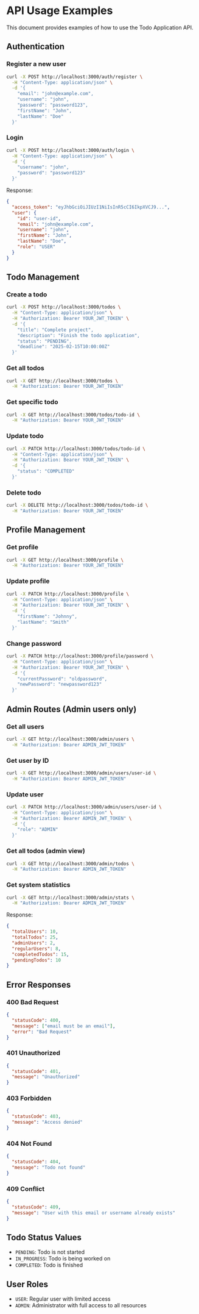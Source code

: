 # API Usage Examples

This document provides examples of how to use the Todo Application API.

## Authentication

### Register a new user
```bash
curl -X POST http://localhost:3000/auth/register \
  -H "Content-Type: application/json" \
  -d '{
    "email": "john@example.com",
    "username": "john",
    "password": "password123",
    "firstName": "John",
    "lastName": "Doe"
  }'
```

### Login
```bash
curl -X POST http://localhost:3000/auth/login \
  -H "Content-Type: application/json" \
  -d '{
    "username": "john",
    "password": "password123"
  }'
```

Response:
```json
{
  "access_token": "eyJhbGciOiJIUzI1NiIsInR5cCI6IkpXVCJ9...",
  "user": {
    "id": "user-id",
    "email": "john@example.com",
    "username": "john",
    "firstName": "John",
    "lastName": "Doe",
    "role": "USER"
  }
}
```

## Todo Management

### Create a todo
```bash
curl -X POST http://localhost:3000/todos \
  -H "Content-Type: application/json" \
  -H "Authorization: Bearer YOUR_JWT_TOKEN" \
  -d '{
    "title": "Complete project",
    "description": "Finish the todo application",
    "status": "PENDING",
    "deadline": "2025-02-15T10:00:00Z"
  }'
```

### Get all todos
```bash
curl -X GET http://localhost:3000/todos \
  -H "Authorization: Bearer YOUR_JWT_TOKEN"
```

### Get specific todo
```bash
curl -X GET http://localhost:3000/todos/todo-id \
  -H "Authorization: Bearer YOUR_JWT_TOKEN"
```

### Update todo
```bash
curl -X PATCH http://localhost:3000/todos/todo-id \
  -H "Content-Type: application/json" \
  -H "Authorization: Bearer YOUR_JWT_TOKEN" \
  -d '{
    "status": "COMPLETED"
  }'
```

### Delete todo
```bash
curl -X DELETE http://localhost:3000/todos/todo-id \
  -H "Authorization: Bearer YOUR_JWT_TOKEN"
```

## Profile Management

### Get profile
```bash
curl -X GET http://localhost:3000/profile \
  -H "Authorization: Bearer YOUR_JWT_TOKEN"
```

### Update profile
```bash
curl -X PATCH http://localhost:3000/profile \
  -H "Content-Type: application/json" \
  -H "Authorization: Bearer YOUR_JWT_TOKEN" \
  -d '{
    "firstName": "Johnny",
    "lastName": "Smith"
  }'
```

### Change password
```bash
curl -X PATCH http://localhost:3000/profile/password \
  -H "Content-Type: application/json" \
  -H "Authorization: Bearer YOUR_JWT_TOKEN" \
  -d '{
    "currentPassword": "oldpassword",
    "newPassword": "newpassword123"
  }'
```

## Admin Routes (Admin users only)

### Get all users
```bash
curl -X GET http://localhost:3000/admin/users \
  -H "Authorization: Bearer ADMIN_JWT_TOKEN"
```

### Get user by ID
```bash
curl -X GET http://localhost:3000/admin/users/user-id \
  -H "Authorization: Bearer ADMIN_JWT_TOKEN"
```

### Update user
```bash
curl -X PATCH http://localhost:3000/admin/users/user-id \
  -H "Content-Type: application/json" \
  -H "Authorization: Bearer ADMIN_JWT_TOKEN" \
  -d '{
    "role": "ADMIN"
  }'
```

### Get all todos (admin view)
```bash
curl -X GET http://localhost:3000/admin/todos \
  -H "Authorization: Bearer ADMIN_JWT_TOKEN"
```

### Get system statistics
```bash
curl -X GET http://localhost:3000/admin/stats \
  -H "Authorization: Bearer ADMIN_JWT_TOKEN"
```

Response:
```json
{
  "totalUsers": 10,
  "totalTodos": 25,
  "adminUsers": 2,
  "regularUsers": 8,
  "completedTodos": 15,
  "pendingTodos": 10
}
```

## Error Responses

### 400 Bad Request
```json
{
  "statusCode": 400,
  "message": ["email must be an email"],
  "error": "Bad Request"
}
```

### 401 Unauthorized
```json
{
  "statusCode": 401,
  "message": "Unauthorized"
}
```

### 403 Forbidden
```json
{
  "statusCode": 403,
  "message": "Access denied"
}
```

### 404 Not Found
```json
{
  "statusCode": 404,
  "message": "Todo not found"
}
```

### 409 Conflict
```json
{
  "statusCode": 409,
  "message": "User with this email or username already exists"
}
```

## Todo Status Values
- `PENDING`: Todo is not started
- `IN_PROGRESS`: Todo is being worked on
- `COMPLETED`: Todo is finished

## User Roles
- `USER`: Regular user with limited access
- `ADMIN`: Administrator with full access to all resources